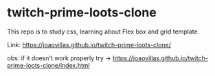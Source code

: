 # twitch-prime-loots-clone

This repo is to study css, learning about Flex box and grid template.

Link: https://joaovillas.github.io/twitch-prime-loots-clone/

obs: if it doesn't work properly try -> https://joaovillas.github.io/twitch-prime-loots-clone/index.html
